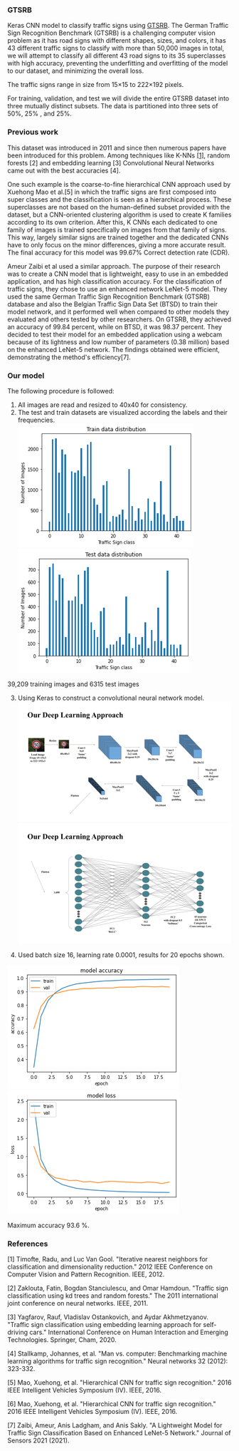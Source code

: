 ### GTSRB
Keras CNN model to classify traffic signs using [GTSRB](https://www.kaggle.com/datasets/meowmeowmeowmeowmeow/gtsrb-german-traffic-sign). The German Traffic Sign Recognition Benchmark (GTSRB) is a challenging computer vision problem as it has road signs with different shapes, sizes, and colors, it has 43 different traffic signs to classify with more than 50,000 images in total, we will attempt to classify all different 43 road signs to its 35 superclasses with high accuracy, preventing the underfitting and overfitting of the model to our dataset, and minimizing the overall loss.

The traffic signs range in size from 15×15 to 222×192 pixels.

For training, validation, and test we will divide the entire GTSRB dataset into three mutually distinct subsets. The data is partitioned into three sets of 50%, 25% , and 25%.

### Previous work
This dataset was introduced in 2011 and since then numerous papers have been introduced for this problem. Among techniques like K-NNs [[1]](https://github.com/AhsanAAR/GTSRB_CNN/blob/main/README.md?#L39), random forests [2] and embedding learning [3] Convolutional Neural Networks came out with the best accuracies [4].

One such example is the coarse-to-fine hierarchical CNN approach used by Xuehong Mao et al.[5] in which the traffic signs are first composed into super classes and the classification is seen as a hierarchical process. These superclasses are not based on the human-defined subset provided with the dataset, but a CNN-oriented clustering algorithm is used to create K families according to its own criterion. After this, K CNNs each dedicated to one family of images is trained specifically on images from that family of signs. This way, largely similar signs are trained together and the dedicated CNNs have to only focus on the minor differences, giving a more accurate result. The final accuracy for this model was 99.67% Correct detection rate (CDR).

Ameur Zaibi et al used a similar approach. The purpose of their research was to create a CNN model that is lightweight, easy to use in an embedded application, and has high classification accuracy. For the classification of traffic signs, they chose to use an enhanced network LeNet-5 model. They used the same German Traffic Sign Recognition Benchmark (GTSRB) database and also the Belgian Traffic Sign Data Set (BTSD) to train their model network, and it performed well when compared to other models they evaluated and others tested by other researchers.
On GTSRB, they achieved an accuracy of 99.84 percent, while on BTSD, it was 98.37 percent. They decided to test their model for an embedded application using a webcam because of its lightness and low number of parameters (0.38 million) based on the enhanced LeNet-5 network. The findings obtained were efficient, demonstrating the method's efficiency[7].

### Our model
The following procedure is followed:

1. All images are read and resized to 40x40 for consistency.
2. The test and train datasets are visualized according the labels and their frequencies.
![train_data](train_data.png)
![train_data](test_data.png)

39,209 training images and 6315 test images

3. Using Keras to construct a convolutional neural network model. 
![Model architecture](model_1.png)
![Model architecture](model_2.png)

4. Used batch size 16, learning rate 0.0001, results for 20 epochs shown.

![Accuracy](accuracy.png)
![Loss](loss.png)

Maximum accuracy 93.6 %.

### References

[1] Timofte, Radu, and Luc Van Gool. "Iterative nearest neighbors for classification and dimensionality reduction." 2012 IEEE Conference on Computer Vision and Pattern Recognition. IEEE, 2012.

[2] Zaklouta, Fatin, Bogdan Stanciulescu, and Omar Hamdoun. "Traffic sign classification using kd trees and random forests." The 2011 international joint conference on neural networks. IEEE, 2011.

[3] Yagfarov, Rauf, Vladislav Ostankovich, and Aydar Akhmetzyanov. "Traffic sign classification using embedding learning approach for self-driving cars." International Conference on Human Interaction and Emerging Technologies. Springer, Cham, 2020.

[4] Stallkamp, Johannes, et al. "Man vs. computer: Benchmarking machine learning algorithms for traffic sign recognition." Neural networks 32 (2012): 323-332.

[5] Mao, Xuehong, et al. "Hierarchical CNN for traffic sign recognition." 2016 IEEE Intelligent Vehicles Symposium (IV). IEEE, 2016.

[6] Mao, Xuehong, et al. "Hierarchical CNN for traffic sign recognition." 2016 IEEE Intelligent Vehicles Symposium (IV). IEEE, 2016.

[7] Zaibi, Ameur, Anis Ladgham, and Anis Sakly. "A Lightweight Model for Traffic Sign Classification Based on Enhanced LeNet-5 Network." Journal of Sensors 2021 (2021).
